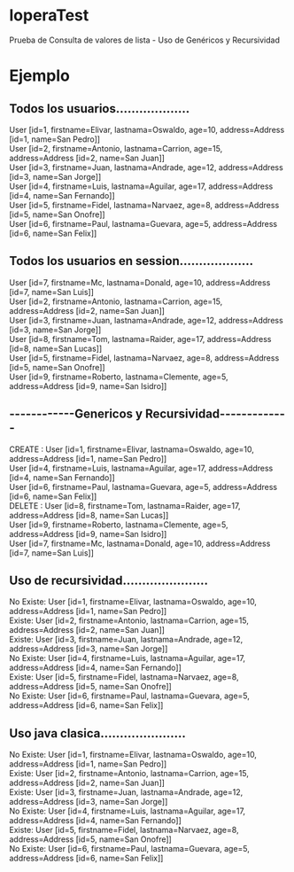 # loperaTest
Prueba de Consulta de valores de lista - Uso de Genéricos y Recursividad

# Ejemplo
## Todos los usuarios...................
  User [id=1, firstname=Elivar, lastnama=Oswaldo, age=10, address=Address [id=1, name=San Pedro]]<br>
  User [id=2, firstname=Antonio, lastnama=Carrion, age=15, address=Address [id=2, name=San Juan]]<br>
  User [id=3, firstname=Juan, lastnama=Andrade, age=12, address=Address [id=3, name=San Jorge]]<br>
  User [id=4, firstname=Luis, lastnama=Aguilar, age=17, address=Address [id=4, name=San Fernando]]<br>
  User [id=5, firstname=Fidel, lastnama=Narvaez, age=8, address=Address [id=5, name=San Onofre]]<br>
  User [id=6, firstname=Paul, lastnama=Guevara, age=5, address=Address [id=6, name=San Felix]]<br>

## Todos los usuarios en session...................
  User [id=7, firstname=Mc, lastnama=Donald, age=10, address=Address [id=7, name=San Luis]]<br>
  User [id=2, firstname=Antonio, lastnama=Carrion, age=15, address=Address [id=2, name=San Juan]]<br>
  User [id=3, firstname=Juan, lastnama=Andrade, age=12, address=Address [id=3, name=San Jorge]]<br>
  User [id=8, firstname=Tom, lastnama=Raider, age=17, address=Address [id=8, name=San Lucas]]<br>
  User [id=5, firstname=Fidel, lastnama=Narvaez, age=8, address=Address [id=5, name=San Onofre]]<br>
  User [id=9, firstname=Roberto, lastnama=Clemente, age=5, address=Address [id=9, name=San Isidro]]<br>

## ------------Genericos y Recursividad-------------
CREATE : 
  User [id=1, firstname=Elivar, lastnama=Oswaldo, age=10, address=Address [id=1, name=San Pedro]]<br>
  User [id=4, firstname=Luis, lastnama=Aguilar, age=17, address=Address [id=4, name=San Fernando]]<br>
  User [id=6, firstname=Paul, lastnama=Guevara, age=5, address=Address [id=6, name=San Felix]]<br>
DELETE : 
  User [id=8, firstname=Tom, lastnama=Raider, age=17, address=Address [id=8, name=San Lucas]]<br>
  User [id=9, firstname=Roberto, lastnama=Clemente, age=5, address=Address [id=9, name=San Isidro]]<br>
  User [id=7, firstname=Mc, lastnama=Donald, age=10, address=Address [id=7, name=San Luis]]<br>

## Uso de recursividad......................
  No Existe: User [id=1, firstname=Elivar, lastnama=Oswaldo, age=10, address=Address [id=1, name=San Pedro]]<br>
  Existe: User [id=2, firstname=Antonio, lastnama=Carrion, age=15, address=Address [id=2, name=San Juan]]<br>
  Existe: User [id=3, firstname=Juan, lastnama=Andrade, age=12, address=Address [id=3, name=San Jorge]]<br>
  No Existe: User [id=4, firstname=Luis, lastnama=Aguilar, age=17, address=Address [id=4, name=San Fernando]]<br>
  Existe: User [id=5, firstname=Fidel, lastnama=Narvaez, age=8, address=Address [id=5, name=San Onofre]]<br>
  No Existe: User [id=6, firstname=Paul, lastnama=Guevara, age=5, address=Address [id=6, name=San Felix]]<br>

## Uso java clasica......................
  No Existe: User [id=1, firstname=Elivar, lastnama=Oswaldo, age=10, address=Address [id=1, name=San Pedro]]<br>
  Existe: User [id=2, firstname=Antonio, lastnama=Carrion, age=15, address=Address [id=2, name=San Juan]]<br>
  Existe: User [id=3, firstname=Juan, lastnama=Andrade, age=12, address=Address [id=3, name=San Jorge]]<br>
  No Existe: User [id=4, firstname=Luis, lastnama=Aguilar, age=17, address=Address [id=4, name=San Fernando]]<br>
  Existe: User [id=5, firstname=Fidel, lastnama=Narvaez, age=8, address=Address [id=5, name=San Onofre]]<br>
  No Existe: User [id=6, firstname=Paul, lastnama=Guevara, age=5, address=Address [id=6, name=San Felix]]<br>
